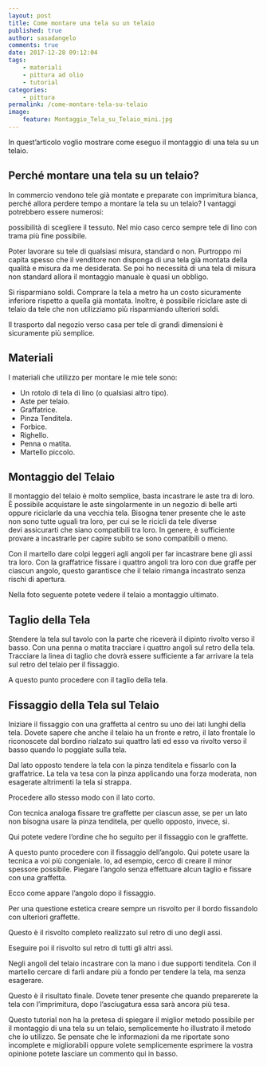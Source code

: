 ```yaml
---
layout: post
title: Come montare una tela su un telaio
published: true
author: sasadangelo
comments: true
date: 2017-12-28 09:12:04
tags:
    - materiali
    - pittura ad olio
    - tutorial
categories:
    - pittura
permalink: /come-montare-tela-su-telaio
image:
    feature: Montaggio_Tela_su_Telaio_mini.jpg
---
```




  In quest&#8217;articolo voglio mostrare come eseguo il montaggio di una tela su un telaio. 


## Perché montare una tela su un telaio?


  In commercio vendono tele già montate e preparate con imprimitura bianca, perché allora perdere tempo a montare la tela su un telaio? I vantaggi potrebbero essere numerosi:



  possibilità di scegliere il tessuto. Nel mio caso cerco sempre tele di lino con trama più fine possibile.


  Poter lavorare su tele di qualsiasi misura, standard o non. Purtroppo mi capita spesso che il venditore non disponga di una tela già montata della qualità e misura da me desiderata. Se poi ho necessità di una tela di misura non standard allora il montaggio manuale è quasi un obbligo.


  Si risparmiano soldi. Comprare la tela a metro ha un costo sicuramente inferiore rispetto a quella già montata. Inoltre, è possibile riciclare aste di telaio da tele che non utilizziamo più risparmiando ulteriori soldi.


  Il trasporto dal negozio verso casa per tele di grandi dimensioni è sicuramente più semplice.


## Materiali

I materiali che utilizzo per montare le mie tele sono:

  * Un rotolo di tela di lino (o qualsiasi altro tipo).
  * Aste per telaio.
  * Graffatrice.
  * Pinza Tenditela.
  * Forbice.
  * Righello.
  * Penna o matita.
  * Martello piccolo.



## Montaggio del Telaio


  Il montaggio del telaio è molto semplice, basta incastrare le aste tra di loro. È possibile acquistare le aste singolarmente in un negozio di belle arti oppure riciclarle da una vecchia tela. Bisogna tener presente che le aste non sono tutte uguali tra loro, per cui se le ricicli da tele diverse devi assicurarti che siano compatibili tra loro. In genere, è sufficiente provare a incastrarle per capire subito se sono compatibili o meno.





  Con il martello dare colpi leggeri agli angoli per far incastrare bene gli assi tra loro. Con la graffatrice fissare i quattro angoli tra loro con due graffe per ciascun angolo, questo garantisce che il telaio rimanga incastrato senza rischi di apertura.




Nella foto seguente potete vedere il telaio a montaggio ultimato.



## Taglio della Tela


  Stendere la tela sul tavolo con la parte che riceverà il dipinto rivolto verso il basso. Con una penna o matita tracciare i quattro angoli sul retro della tela. Tracciare la linea di taglio che dovrà essere sufficiente a far arrivare la tela sul retro del telaio per il fissaggio.





  A questo punto procedere con il taglio della tela.




## Fissaggio della Tela sul Telaio


  Iniziare il fissaggio con una graffetta al centro su uno dei lati lunghi della tela. Dovete sapere che anche il telaio ha un fronte e retro, il lato frontale lo riconoscete dal bordino rialzato sui quattro lati ed esso va rivolto verso il basso quando lo poggiate sulla tela.





  Dal lato opposto tendere la tela con la pinza tenditela e fissarlo con la graffatrice. La tela va tesa con la pinza applicando una forza moderata, non esagerate altrimenti la tela si strappa.





  Procedere allo stesso modo con il lato corto.





  Con tecnica analoga fissare tre graffette per ciascun asse, se per un lato non bisogna usare la pinza tenditela, per quello opposto, invece, si.





  Qui potete vedere l&#8217;ordine che ho seguito per il fissaggio con le graffette.





  A questo punto procedere con il fissaggio dell&#8217;angolo. Qui potete usare la tecnica a voi più congeniale. Io, ad esempio, cerco di creare il minor spessore possibile. Piegare l&#8217;angolo senza effettuare alcun taglio e fissare con una graffetta.





  Ecco come appare l&#8217;angolo dopo il fissaggio.





  Per una questione estetica creare sempre un risvolto per il bordo fissandolo con ulteriori graffette.





  Questo è il risvolto completo realizzato sul retro di uno degli assi.





  Eseguire poi il risvolto sul retro di tutti gli altri assi.





  Negli angoli del telaio incastrare con la mano i due supporti tenditela. Con il  martello cercare di farli andare più a fondo per tendere la tela, ma senza esagerare.





  Questo è il risultato finale. Dovete tener presente che quando preparerete la tela con l&#8217;imprimitura, dopo l&#8217;asciugatura essa sarà ancora più tesa.





  Questo tutorial non ha la pretesa di spiegare il miglior metodo possibile per il montaggio di una tela su un telaio, semplicemente ho illustrato il metodo che io utilizzo. Se pensate che le informazioni da me riportate sono incomplete e migliorabili oppure volete semplicemente esprimere la vostra opinione potete lasciare un commento qui in basso.
